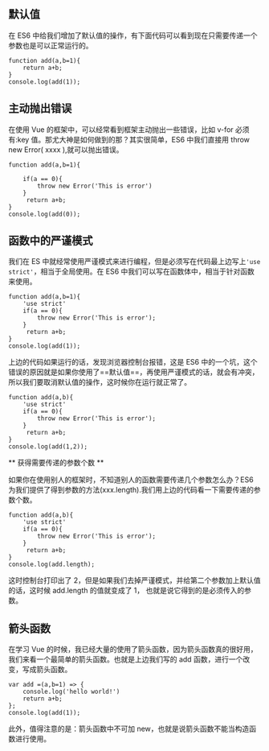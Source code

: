 ## 默认值

在 ES6 中给我们增加了默认值的操作，有下面代码可以看到现在只需要传递一个参数也是可以正常运行的。

```
function add(a,b=1){
    return a+b;
}
console.log(add(1));
```

## 主动抛出错误

在使用 Vue 的框架中，可以经常看到框架主动抛出一些错误，比如 v-for 必须有:key 值。那尤大神是如何做到的那？其实很简单，ES6 中我们直接用 throw new Error( xxxx ),就可以抛出错误。

```
function add(a,b=1){

    if(a == 0){
        throw new Error('This is error')
    }
     return a+b;
}
console.log(add(0));
```

## 函数中的严谨模式

我们在 ES 中就经常使用严谨模式来进行编程，但是必须写在代码最上边写上`'use strict'`，相当于全局使用。在 ES6 中我们可以写在函数体中，相当于针对函数来使用。

```
function add(a,b=1){
    'use strict'
    if(a == 0){
        throw new Error('This is error');
    }
     return a+b;
}
console.log(add(1));
```

上边的代码如果运行的话，发现浏览器控制台报错，这是 ES6 中的一个坑，这个错误的原因就是如果你使用了==默认值==，再使用严谨模式的话，就会有冲突，所以我们要取消默认值的操作，这时候你在运行就正常了。

```
function add(a,b){
    'use strict'
    if(a == 0){
        throw new Error('This is error');
    }
     return a+b;
}
console.log(add(1,2));
```

** 获得需要传递的参数个数 **

如果你在使用别人的框架时，不知道别人的函数需要传递几个参数怎么办？ES6 为我们提供了得到参数的方法(xxx.length).我们用上边的代码看一下需要传递的参数个数。

```
function add(a,b){
    'use strict'
    if(a == 0){
        throw new Error('This is error');
    }
     return a+b;
}
console.log(add.length);
```

这时控制台打印出了 2，但是如果我们去掉严谨模式，并给第二个参数加上默认值的话，这时候 add.length 的值就变成了 1， 也就是说它得到的是必须传入的参数。

## 箭头函数

在学习 Vue 的时候，我已经大量的使用了箭头函数，因为箭头函数真的很好用，我们来看一个最简单的箭头函数。也就是上边我们写的 add 函数，进行一个改变，写成箭头函数。

```
var add =(a,b=1) => {
    console.log('hello world!')
    return a+b;
};
console.log(add(1));
```

此外，值得注意的是：箭头函数中不可加 new，也就是说箭头函数不能当构造函数进行使用。
